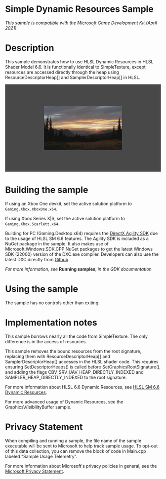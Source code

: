 # Simple Dynamic Resources Sample

*This sample is compatible with the Microsoft Game Development Kit
(April 2021)*

# Description

This sample demonstrates how to use HLSL Dynamic Resources in HLSL
Shader Model 6.6. It is functionally identical to SimpleTexture, except
resources are accessed directly through the heap using
ResourceDescriptorHeap\[\] and SamplerDescriptorHeap\[\] in HLSL.

![C:\\temp\\xbox_screenshot.png](./media/image1.png)

# Building the sample

If using an Xbox One devkit, set the active solution platform to `Gaming.Xbox.XboxOne.x64`.

If using Xbox Series X|S, set the active solution platform to `Gaming.Xbox.Scarlett.x64`.

Building for PC (Gaming.Desktop.x64) requires the [DirectX Agility
SDK](https://devblogs.microsoft.com/directx/gettingstarted-dx12agility/)
due to the usage of HLSL SM 6.6 features. The Agility SDK is included as
a NuGet package in the sample. It also makes use of
Microsoft.Windows.SDK.CPP NuGet packages to get the latest Windows SDK
(22000) version of the DXC.exe compiler. Developers can also use the
latest DXC directly from
[Github](https://github.com/microsoft/DirectXShaderCompiler/releases).

*For more information, see* __Running samples__, *in the GDK documentation.*

# Using the sample

The sample has no controls other than exiting.

# Implementation notes

This sample borrows nearly all the code from SimpleTexture. The only
difference is in the access of resources.

This sample removes the bound resources from the root signature,
replacing them with ResourceDescriptorHeap\[\] and
SamplerDescriptorHeap\[\] accesses in the HLSL shader code. This
requires ensuring SetDescriptorHeaps() is called before
SetGraphicsRootSignature(), and adding the flags
CBV_SRV_UAV_HEAP_DIRECTLY_INDEXED and SAMPLER_HEAP_DIRECTLY_INDEXED to
the root signature.

For more information about HLSL 6.6 Dynamic Resources, see [HLSL SM 6.6
Dynamic
Resources](https://microsoft.github.io/DirectX-Specs/d3d/HLSL_SM_6_6_DynamicResources.html).

For more advanced usage of Dynamic Resources, see the
Graphics\\VisibilityBuffer sample.

# Privacy Statement

When compiling and running a sample, the file name of the sample
executable will be sent to Microsoft to help track sample usage. To
opt-out of this data collection, you can remove the block of code in
Main.cpp labeled "Sample Usage Telemetry".

For more information about Microsoft's privacy policies in general, see
the [Microsoft Privacy
Statement](https://privacy.microsoft.com/en-us/privacystatement/).
